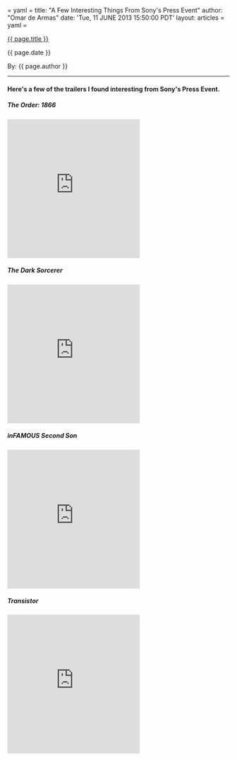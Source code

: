 = yaml =
title: "A Few Interesting Things From Sony's Press Event"
author: "Omar de Armas"
date: 'Tue, 11 JUNE 2013 15:50:00 PDT'
layout: articles
= yaml =

<a href="{{ page.url }}" class='postTitleLink'><p class='postTitle'>{{ page.title }}</p></a>
<p class='postPublished'>{{ page.date }}</p>
<p class='postAuthor'>By: {{ page.author }}</p>
<hr>

<h4>Here's a few of the trailers I found interesting from Sony's Press Event.</h4>

<h5>The Order: 1866</h5>
<div class="vid_container">
  <iframe frameborder="0" height="315" src="http://www.youtube.com/embed/2FK8dgzW0o8"></iframe>
</div>

<h5>The Dark Sorcerer</h5>
<div class="vid_container">
  <iframe frameborder="0" height="315" src="http://www.youtube.com/embed/BqeuHGESZBA"></iframe>
</div>

<h5>inFAMOUS Second Son</h5>
<div class="vid_container">
  <iframe frameborder="0" height="315" src="http://www.youtube.com/embed/MlNfJvFnzc8"></iframe>
</div>

<h5>Transistor</h5>
<div class="vid_container">
  <iframe frameborder="0" height="315" src="http://www.youtube.com/embed/Ni02F7l4lAg"></iframe>
</div>